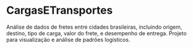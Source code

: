 # CargasETransportes
Análise de dados de fretes entre cidades brasileiras, incluindo origem, destino, tipo de carga, valor do frete, e desempenho de entrega. Projeto para visualização e análise de padrões logísticos.
